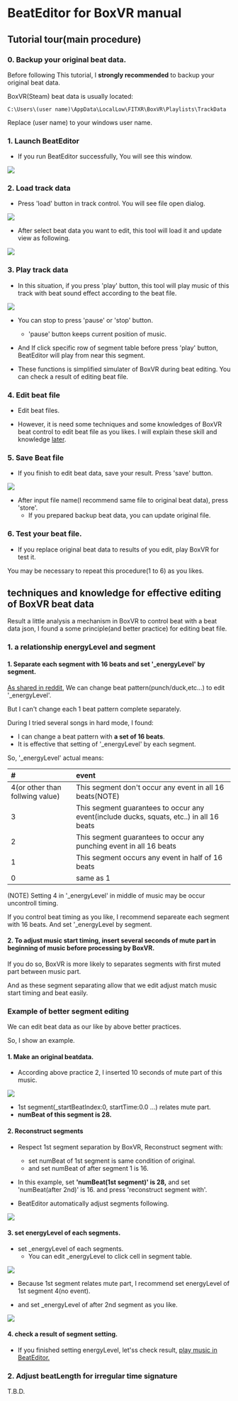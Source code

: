 # BeatEditor for BoxVR manual

## Tutorial tour(main procedure)

### 0. Backup your original beat data.

Before following This tutorial, I **strongly recommended** to backup your original beat data.

BoxVR(Steam) beat data is usually located:

```
C:\Users\(user name)\AppData\LocalLow\FITXR\BoxVR\Playlists\TrackData
```

Replace (user name) to your windows user name.

### 1. Launch BeatEditor

* If you run BeatEditor successfully, You will see this window.

![](img/initialWindow.png)

### 2. Load track data

* Press 'load' button in track control. You will see file open dialog.

![](img/loadDialog.png)

* After select beat data you want to edit, this tool will load it and update view as following.

![](img/loadedBeatData.png)

### 3. Play track data

* In this situation, if you press 'play' button, this tool will play music of this track with beat sound effect according to the beat file.

![](img/playBeatData.gif)

* You can stop to press 'pause' or 'stop' button. 
	* 'pause' button keeps current position of music.

* And If click specific row of segment table before press 'play' button, BeatEditor will play from near this segment. 

* These functions is simplified simulater of BoxVR during beat editing. You can check a result of editing beat file.

### 4. Edit beat file

* Edit beat files. 

* However, it is need some techniques and some knowledges of BoxVR beat control to edit beat file as you likes. I will explain these skill and knowledge [later](#techniques-and-knowledge-for-effective-editing-of-boxvr-beat-data).

### 5. Save Beat file

* If you finish to edit beat data, save your result. Press 'save' button.

![](img/saveDialog.png)

* After input file name(I recommend same file to original beat data), press 'store'.
	* If you prepared backup beat data, you can update original file.

### 6. Test your beat file.

* If you replace original beat data to results of you edit, play BoxVR for test it.

You may be necessary to repeat this procedure(1 to 6) as you likes.

## techniques and knowledge for effective editing of BoxVR beat data

Result a little analysis a mechanism in BoxVR to control beat with a beat data json, I found a some principle(and better practice) for editing beat file.

### 1. a relationship energyLevel and segment

#### 1. Separate each segment with 16 beats and set '_energyLevel' by segment.

[As shared in reddit](https://www.reddit.com/r/vrfit/comments/j69trv/improving_boxvr_custom_songs_windows_technical/), We can change beat pattern(punch/duck,etc...) to edit '_energyLevel'. 

But I can't change each 1 beat pattern complete separately.

During I tried several songs in hard mode, I found:

* I can change a beat pattern with **a set of 16 beats**. 
* It is effective that setting of '_energyLevel' by each segment.

So, '_energyLevel' actual means:

|#|event|
|:-|:-|
|4(or other than follwing value)|This segment don't occur any event in all 16 beats(NOTE) |
|3|This segment guarantees to occur any event(include ducks, squats, etc..) in all 16 beats|
|2|This segment guarantees to occur any punching event in all 16 beats|
|1|This segment occurs any event in half of 16 beats|
|0|same as 1|

(NOTE) Setting 4 in '_energyLevel' in middle of music may be occur uncontroll timing.

If you control beat timing as you like, I recommend separeate each segment with 16 beats. And set '_energyLevel by segment.

#### 2. To adjust music start timing, insert several seconds of mute part in beginning of music before processing by BoxVR.

If you do so, BoxVR is more likely to separates segments with first muted part between music part.

And as these segment separating allow that we edit adjust match music start timing and beat easily.

### Example of better segment editing

We can edit beat data as our like by above better practices.

So, I show an example.

#### 1. Make an original beatdata.

* According above practice 2, I inserted 10 seconds of mute part of this music.

![](img/OriginalBeatDataSegment.png)

* 1st segment(_startBeatIndex:0, startTime:0.0 ...) relates mute part.
* **numBeat of this segment is 28.**

#### 2. Reconstruct segments

* Respect 1st segment separation by BoxVR, Reconstruct segment with:
	* set numBeat of 1st segment is same condition of original.
	* and set numBeat of after segment 1 is 16.

* In this example, set **'numBeat(1st segment)' is 28,** and set 'numBeat(after 2nd)' is 16. and press 'reconstruct segment with'.

* BeatEditor automatically adjust segments following.

![](img/AdjustSegment.png)

#### 3. set energyLevel of each segments.

* set _energyLevel of each segments.
	* You can edit _energyLevel to click cell in segment table.

![](img/EditEnergyLevel.png)

* Because 1st segment relates mute part, I recommend set energyLevel of 1st segment 4(no event).

* and set _energyLevel of after 2nd segment as you like.

![](img/SetEnergyLevel.png)

#### 4. check a result of segment setting.

* If you finished setting energyLevel, let'ss check result, [play music in BeatEditor.](#3-play-track-data)

### 2. Adjust beatLength for irregular time signature

T.B.D.


